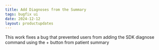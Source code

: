 ```yaml
---
title: Add Diagnoses from the Summary
tags: bugfix ui
date: 2024-12-12
layout: productupdates
---
```


This work fixes a bug that prevented users from adding the SDK diagnose command using the + button from patient summary